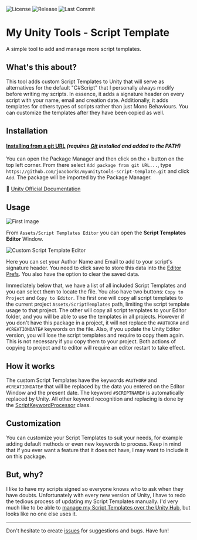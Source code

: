 ![License](https://img.shields.io/github/license/joaoborks/myunitytools-script-template)
![Release](https://img.shields.io/github/v/release/joaoborks/myunitytools-script-template?sort=semver)
![Last Commit](https://img.shields.io/github/last-commit/joaoborks/myunitytools-script-template)

My Unity Tools - Script Template
===

A simple tool to add and manage more script templates.

What's this about?
---

This tool adds custom Script Templates to Unity that will serve as alternatives for the default \"C#Script\" that I personally always modify before writing my scripts. In essence, it adds a signature header on every script with your name, email and creation date. Additionally, it adds templates for others types of scripts rather than just Mono Behaviours. You can customize the templates after they have been copied as well.

Installation
---

#### [Installing from a git URL](https://docs.unity3d.com/Manual/upm-ui-giturl.html) _(requires [Git](https://git-scm.com/) installed and added to the PATH)_
You can open the Package Manager and then click on the `+` button on the top left corner. From there select `Add package from git URL...`, type `https://github.com/joaoborks/myunitytools-script-template.git` and click `Add`. The package will be imported by the Package Manager.

:link: [Unity Official Documentation](https://docs.unity3d.com/Manual/upm-git.html)

Usage
---

![First Image](https://user-images.githubusercontent.com/9505905/111533338-6dd37580-8745-11eb-968d-37102b4b5e5c.png)

From `Assets/Script Templates Editor` you can open the **Script Templates Editor** Window.

![Custom Script Template Editor](https://user-images.githubusercontent.com/9505905/111533536-a70be580-8745-11eb-909c-b9a97ee0e311.png)

Here you can set your Author Name and Email to add to your script's signature header. You need to click save to store this data into
the [Editor Prefs](https://docs.unity3d.com/ScriptReference/EditorPrefs.html). You also have the option to clear the saved data.

Immediately below that, we have a list of all included Script Templates and you can select them to locate the file.
You also have two buttons: `Copy to Project` and `Copy to Editor`. The first one will copy all script templates to the current project `Assets/ScriptTemplates` path,
limiting the script template usage to that project. The other will copy all script templates to your Editor folder, and you will be able to use the templates
in all projects. However if you don't have this package in a project, it will not replace the `#AUTHOR#` and `#CREATIONDATE#` keywords on the file.
Also, if you update the Unity Editor version, you will lose the script templates and require to copy them again. This is not necessary if you copy them to your project.
Both actions of copying to project and to editor will require an editor restart to take effect.

How it works
---

The custom Script Templates have the keywords `#AUTHOR#` and `#CREATIONDATE#` that will be replaced by the data you entered on the Editor
Window and the present date. The keyword `#SCRIPTNAME#` is automatically replaced by Unity. All other keyword recognition and replacing is
done by the [ScriptKeywordProcessor](Assets/CustomScriptTemplate/Editor/ScriptKeywordProcessor.cs) class.

Customization
---

You can customize your Script Templates to suit your needs, for example adding default methods or even new keywords to process. Keep in
mind that if you ever want a feature that it does not have, I may want to include it on this package.

But, why?
---

I like to have my scripts signed so everyone knows who to ask when they have doubts. Unfortunately with every new version of Unity, 
I have to redo the tedious process of updating my Script Templates manually. I'd very much like to be able to [manage my Script Templates
over the Unity Hub](https://forum.unity.com/threads/feature-request-manage-script-templates.532962/), but looks like no one else
uses it.

---

Don't hesitate to create [issues](https://github.com/joaoborks/myunitytools-script-template/issues) for suggestions and bugs. Have fun!
